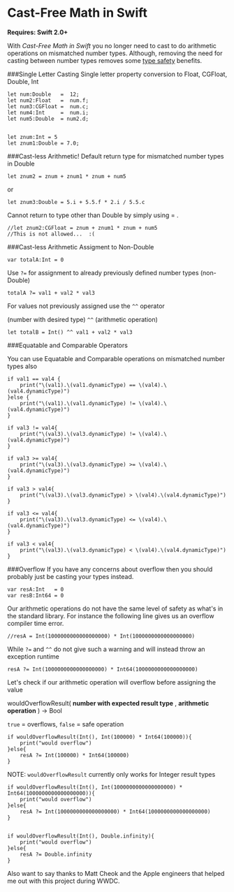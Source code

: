 # Cast-Free Math in Swift

**Requires: Swift 2.0+**

With *Cast-Free Math in Swift* you no longer need to cast to do arithmetic operations on mismatched number types.
Although, removing the need for casting between number types removes some [type safety](https://realm.io/news/altconf-justin-spahr-summers-type-safety/ "Correct Behavior Through Type Safety") benefits.

###Single Letter Casting 
Single letter property conversion to Float, CGFloat, Double, Int
```
let num:Double   =  12;
let num2:Float   =  num.f;
let num3:CGFloat =  num.c;
let num4:Int     =  num.i;
let num5:Double  = num2.d;


let znum:Int = 5 
let znum1:Double = 7.0;
```
###Cast-less Arithmetic!
Default return type for mismatched number types in Double
```
let znum2 = znum + znum1 * znum + num5 
```
or
```
let znum3:Double = 5.i + 5.5.f * 2.i / 5.5.c 
```

Cannot return to type other than Double by simply using = .

```
//let znum2:CGFloat = znum + znum1 * znum + num5
//This is not allowed...  :(
```

###Cast-less Arithmetic Assigment to Non-Double
```
var totalA:Int = 0
```

Use `?=` for assignment to already previously defined number types (non-Double)

```
totalA ?= val1 + val2 * val3
```
For values not previously assigned use the `^^` operator

(number with desired type) `^^` (arithmetic operation)

```
let totalB = Int() ^^ val1 + val2 * val3
```

###Equatable and Comparable Operators

You can use Equatable and Comparable operations on mismatched number types also

```
if val1 == val4 {
    print("\(val1).\(val1.dynamicType) == \(val4).\(val4.dynamicType)")
}else {
    print("\(val1).\(val1.dynamicType) != \(val4).\(val4.dynamicType)")
}

if val3 != val4{
    print("\(val3).\(val3.dynamicType) != \(val4).\(val4.dynamicType)")
}

if val3 >= val4{
    print("\(val3).\(val3.dynamicType) >= \(val4).\(val4.dynamicType)")
}

if val3 > val4{
    print("\(val3).\(val3.dynamicType) > \(val4).\(val4.dynamicType)")
}

if val3 <= val4{
    print("\(val3).\(val3.dynamicType) <= \(val4).\(val4.dynamicType)")
}

if val3 < val4{
    print("\(val3).\(val3.dynamicType) < \(val4).\(val4.dynamicType)")
}

`````

###Overflow
If you have any concerns about overflow then you should probably just be casting your types instead.

```
var resA:Int   = 0
var resB:Int64 = 0
```

Our arithmetic operations do not have the same level of safety as what's in the standard library.  For instance the following line gives us an overflow compiler time error.

```
//resA = Int(1000000000000000000) * Int(1000000000000000000)
```

While `?=` and `^^` do not give such a warning and will instead throw an exception runtime

```
resA ?= Int(1000000000000000000) * Int64(1000000000000000000)
```

Let's check if our arithmetic operation will overflow before assigning the value

   wouldOverflowResult( **number with expected result type**  , **arithmetic operation** ) -> Bool
   
   `true` = overflows, `false` = safe operation
   
```
if wouldOverflowResult(Int(), Int(100000) * Int64(100000)){
    print("would overflow")
}else{
    resA ?= Int(100000) * Int64(100000)
}
```
NOTE: `wouldOverflowResult` currently only works for Integer result types

```
if wouldOverflowResult(Int(), Int(1000000000000000000) * Int64(1000000000000000000)){
    print("would overflow")
}else{
    resA ?= Int(1000000000000000000) * Int64(1000000000000000000)
}


if wouldOverflowResult(Int(), Double.infinity){
    print("would overflow")
}else{
    resA ?= Double.infinity
}

```


Also want to say thanks to Matt Cheok and the Apple engineers that helped me out with this project during WWDC. 


